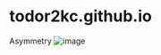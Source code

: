 # todor2kc.github.io
Asymmetry
![image](https://user-images.githubusercontent.com/50315947/204397670-d00965ea-ec63-46d6-98cc-4ff82a637fd0.png)
